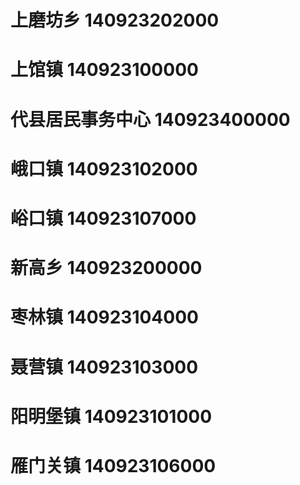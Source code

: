# 上磨坊乡 140923202000
# 上馆镇 140923100000
# 代县居民事务中心 140923400000
# 峨口镇 140923102000
# 峪口镇 140923107000
# 新高乡 140923200000
# 枣林镇 140923104000
# 聂营镇 140923103000
# 阳明堡镇 140923101000
# 雁门关镇 140923106000
